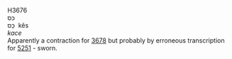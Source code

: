<body>
  <p>H3676<br>  כּס  <br> כֵּס  ‎  kês  <br><i>kace </i><br>Apparently a contraction for <a href="h3678.htm">3678</a>  but probably by erroneous transcription for <a href="h5251.htm">5251</a>  - sworn.<br></p>
 </body>